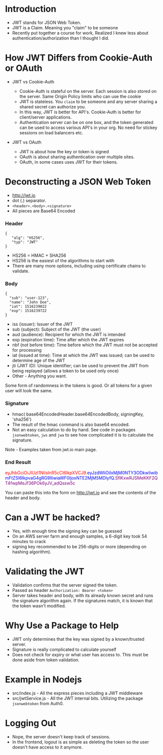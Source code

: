 # Introduction
* JWT stands for JSON Web Token.
* JWT is a Claim. Meaning you "claim" to be someone
* Recently put together a course for work, Realized I knew less about authentication/authorization than I thought I did.

# How JWT Differs from Cookie-Auth or OAuth
* JWT vs Cookie-Auth
   * Cookie-Auth is stateful on the server. Each session is also stored on the server. Same Origin Policy limits who can use the cookie
   * JWT is stateless. You `claim` to be someone and any server sharing a shared secret can authorize you.
   * In this way, JWT is better for API's. Cookie-Auth is better for client/server applications.
   * Authentication server can be on one box, and the token generated can be used to access various API's in your org. No need for stickey sessions on load balancers etc.

* JWT vs OAuth
   * JWT is about how the key or token is signed
   * OAuth is about sharing authentication over multiple sites.
   * OAuth, in some cases uses JWT for their tokens.

# Deconstructing a JSON Web Token
* http://jwt.io
* dot (.) separator.
* `<header>.<body>.<signature>`
* All pieces are Base64 Encoded

### Header
```
{
   "alg": "HS256",
   "typ": "JWT"
}
```
   * HS256 = HMAC + SHA256
   * HS256 is the easiest of the algorithms to start with
   * There are many more options, including using certificate chains to validate. 

### Body
```
{
  "sub": "user-123",
  "name": "John Doe",
  "iat": 1516239022
  "exp": 1516239722
}
```

* iss (issuer): Issuer of the JWT
* sub (subject): Subject of the JWT (the user)
* aud (audience): Recipient for which the JWT is intended
* exp (expiration time): Time after which the JWT expires
* nbf (not before time): Time before which the JWT must not be accepted for processing
* iat (issued at time): Time at which the JWT was issued; can be used to determine age of the JWT
* jti (JWT ID): Unique identifier; can be used to prevent the JWT from being replayed (allows a token to be used only once)
* Other - Anything you want. 

Some form of randomness in the tokens is good. Or all tokens for a given user will look the same.

### Signature
   * hmac( base64EncodedHeader.base64EncodedBody, signingKey, 'sha256')
   * The result of the hmac command is also base64 encoded. 
   * Not an easy calculation to do by hand. See code in packages `jsonwebtoken`, `jws` and `jwa` to see how complicated it is to calculate the signature.

Note - Examples taken from jwt.io main page.

### End Result
<span style="color:red">eyJhbGciOiJIUzI1NiIsInR5cCI6IkpXVCJ9.</span><span style="color:blue">eyJzdWIiOiIxMjM0NTY3ODkwIiwibmFtZSI6IkpvaG4gRG9lIiwiaWF0IjoxNTE2MjM5MDIyfQ.</span><span style="color:purple">SflKxwRJSMeKKF2QT4fwpMeJf36POk6yJV_adQssw5c</span>

You can paste this into the form on http://jwt.io and see the contents of the header and body. 

# Can a JWT be hacked?
* Yes, with enough time the signing key can be guessed
* On an AWS server farm and enough samples, a 6-digit key took 54 minutes to crack
* signing key recommended to be 256-digits or more (depending on hashing algorithm). 

# Validating the JWT
* Validation confirms that the server signed the token.
* Passed as header `Authorization: Bearer <token>`
* Server takes header and body, with its already known secret and runs the signature algorithm again. If the signatures match, it is known that the token wasn't modified.

# Why Use a Package to Help
* JWT only determines that the key was signed by a known/trusted server. 
* Signature is really complicated to calculate yourself
* Does not check for expiry or what user has access to. This must be done aside from token validation.

# Example in Nodejs
* src/index.js - All the express pieces including a JWT middleware
* src/jwtService.js - All the JWT internal bits. Utilizing the package `jsonwebtoken` from Auth0.

# Logging Out
* Nope, the server doesn't keep track of sessions.
* In the frontend, logout is as simple as deleting the token so the user doesn't have access to it anymore.

